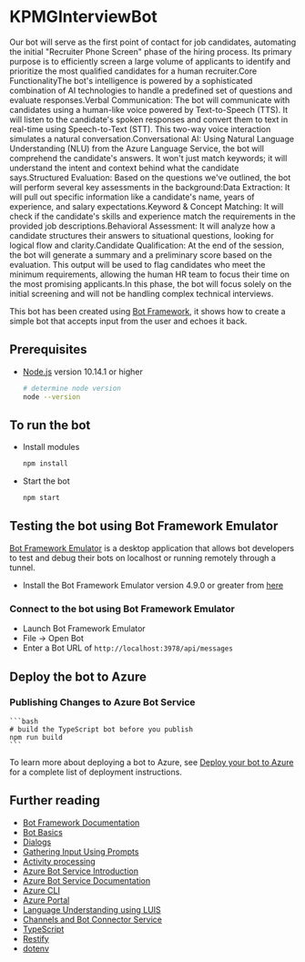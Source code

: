 # KPMGInterviewBot

Our bot will serve as the first point of contact for job candidates, automating the initial &#34;Recruiter Phone Screen&#34; phase of the hiring process. Its primary purpose is to efficiently screen a large volume of applicants to identify and prioritize the most qualified candidates for a human recruiter.Core FunctionalityThe bot&#39;s intelligence is powered by a sophisticated combination of AI technologies to handle a predefined set of questions and evaluate responses.Verbal Communication: The bot will communicate with candidates using a human-like voice powered by Text-to-Speech (TTS). It will listen to the candidate&#39;s spoken responses and convert them to text in real-time using Speech-to-Text (STT). This two-way voice interaction simulates a natural conversation.Conversational AI: Using Natural Language Understanding (NLU) from the Azure Language Service, the bot will comprehend the candidate&#39;s answers. It won&#39;t just match keywords; it will understand the intent and context behind what the candidate says.Structured Evaluation: Based on the questions we&#39;ve outlined, the bot will perform several key assessments in the background:Data Extraction: It will pull out specific information like a candidate&#39;s name, years of experience, and salary expectations.Keyword &amp; Concept Matching: It will check if the candidate&#39;s skills and experience match the requirements in the provided job descriptions.Behavioral Assessment: It will analyze how a candidate structures their answers to situational questions, looking for logical flow and clarity.Candidate Qualification: At the end of the session, the bot will generate a summary and a preliminary score based on the evaluation. This output will be used to flag candidates who meet the minimum requirements, allowing the human HR team to focus their time on the most promising applicants.In this phase, the bot will focus solely on the initial screening and will not be handling complex technical interviews.

This bot has been created using [Bot Framework](https://dev.botframework.com), it shows how to create a simple bot that accepts input from the user and echoes it back.

## Prerequisites

- [Node.js](https://nodejs.org) version 10.14.1 or higher

    ```bash
    # determine node version
    node --version
    ```

## To run the bot

- Install modules

    ```bash
    npm install
    ```
- Start the bot

    ```bash
    npm start
    ```

## Testing the bot using Bot Framework Emulator

[Bot Framework Emulator](https://github.com/microsoft/botframework-emulator) is a desktop application that allows bot developers to test and debug their bots on localhost or running remotely through a tunnel.

- Install the Bot Framework Emulator version 4.9.0 or greater from [here](https://github.com/Microsoft/BotFramework-Emulator/releases)

### Connect to the bot using Bot Framework Emulator

- Launch Bot Framework Emulator
- File -> Open Bot
- Enter a Bot URL of `http://localhost:3978/api/messages`

## Deploy the bot to Azure

### Publishing Changes to Azure Bot Service

    ```bash
    # build the TypeScript bot before you publish
    npm run build
    ```

To learn more about deploying a bot to Azure, see [Deploy your bot to Azure](https://aka.ms/azuredeployment) for a complete list of deployment instructions.

## Further reading

- [Bot Framework Documentation](https://docs.botframework.com)
- [Bot Basics](https://docs.microsoft.com/azure/bot-service/bot-builder-basics?view=azure-bot-service-4.0)
- [Dialogs](https://docs.microsoft.com/en-us/azure/bot-service/bot-builder-concept-dialog?view=azure-bot-service-4.0)
- [Gathering Input Using Prompts](https://docs.microsoft.com/en-us/azure/bot-service/bot-builder-prompts?view=azure-bot-service-4.0)
- [Activity processing](https://docs.microsoft.com/en-us/azure/bot-service/bot-builder-concept-activity-processing?view=azure-bot-service-4.0)
- [Azure Bot Service Introduction](https://docs.microsoft.com/azure/bot-service/bot-service-overview-introduction?view=azure-bot-service-4.0)
- [Azure Bot Service Documentation](https://docs.microsoft.com/azure/bot-service/?view=azure-bot-service-4.0)
- [Azure CLI](https://docs.microsoft.com/cli/azure/?view=azure-cli-latest)
- [Azure Portal](https://portal.azure.com)
- [Language Understanding using LUIS](https://docs.microsoft.com/en-us/azure/cognitive-services/luis/)
- [Channels and Bot Connector Service](https://docs.microsoft.com/en-us/azure/bot-service/bot-concepts?view=azure-bot-service-4.0)
- [TypeScript](https://www.typescriptlang.org)
- [Restify](https://www.npmjs.com/package/restify)
- [dotenv](https://www.npmjs.com/package/dotenv)
